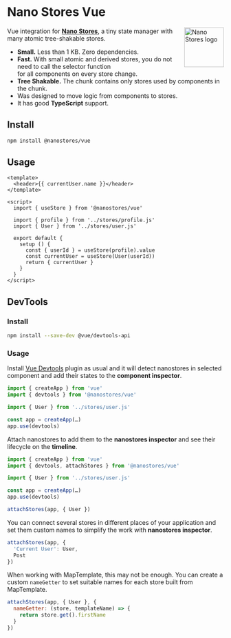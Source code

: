 # Nano Stores Vue

<img align="right" width="92" height="92" title="Nano Stores logo"
     src="https://nanostores.github.io/nanostores/logo.svg">

Vue integration for **[Nano Stores]**, a tiny state manager
with many atomic tree-shakable stores.

* **Small.** Less than 1 KB. Zero dependencies.
* **Fast.** With small atomic and derived stores, you do not need to call
  the selector function for all components on every store change.
* **Tree Shakable.** The chunk contains only stores used by components
  in the chunk.
* Was designed to move logic from components to stores.
* It has good **TypeScript** support.

## Install

```sh
npm install @nanostores/vue
```

## Usage

```vue
<template>
  <header>{{ currentUser.name }}</header>
</template>

<script>
  import { useStore } from '@nanostores/vue'

  import { profile } from '../stores/profile.js'
  import { User } from '../stores/user.js'

  export default {
    setup () {
      const { userId } = useStore(profile).value
      const currentUser = useStore(User(userId))
      return { currentUser }
    }
  }
</script>
```

## DevTools

### Install

```sh
npm install --save-dev @vue/devtools-api
```

### Usage

Install [Vue Devtools] plugin as usual and it will detect nanostores
in selected component and add their states to the **component inspector**.

```js
import { createApp } from 'vue'
import { devtools } from '@nanostores/vue'

import { User } from '../stores/user.js'

const app = createApp(…)
app.use(devtools)
```

Attach nanostores to add them to the **nanostores inspector**
and see their lifecycle on the **timeline**.

```js
import { createApp } from 'vue'
import { devtools, attachStores } from '@nanostores/vue'

import { User } from '../stores/user.js'

const app = createApp(…)
app.use(devtools)

attachStores(app, { User })
```

You can connect several stores in different places of your application
and set them custom names to simplify the work with **nanostores inspector**.

```js
attachStores(app, {
  'Current User': User,
  Post
})
```

When working with MapTemplate, this may not be enough. You can create
a custom `nameGetter` to set suitable names for each store
built from MapTemplate.

```js
attachStores(app, { User }, {
  nameGetter: (store, templateName) => {
    return store.get().firstName
  }
})
```

[Nano Stores]: https://github.com/nanostores/nanostores/
[Vue Devtools]: https://devtools.vuejs.org

